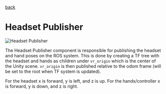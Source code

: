 [back](/README.md)

# Headset Publisher
![Headset Publisher](/docs/images/tf.gif)

The Headset Publisher component is responsible for publishing the headset and hand poses on the ROS system. This is done by creating a TF tree with the headset and hands as children under `vr_origin` which is the center of the Unity scene. `vr_origin` is then published relative to the odom frame (will be set to the root when TF system is updated).

For the headset x is forward, y is left, and z is up. For the hands/controller x is forward, y is down, and z is right.